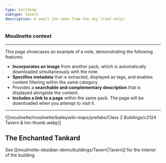 ```yaml
---
type: building
subtype: tavern
description: A small inn seen from the sky (roof only)
---
```

### Moulinette context
---
This page showcases an example of a note, demonstrating the following features:
* **Incorporates an image** from another pack, which is automatically downloaded simultaneously with the note.
* **Specifies metadata** that is extracted, displayed as tags, and enables content filtering within the same category.
* Provides a **searchable and complementary description** that is displayed alongside the content.
* **Includes a link to a page** within the same pack. The page will be downloaded when you attempt to visit it.
---

![[moulinette/moulinette/baileywiki-maps/prefabs/Class 2 Buildings/c2124 Tavern & Inn-thumb.webp]]

## The Enchanted Tankard

See [[moulinette-obsidian-demo/buildings/Tavern|Tavern]] for the interior of the building.